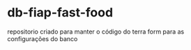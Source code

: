 # db-fiap-fast-food

repositorio criado para manter o código do terra form para as configurações do banco
